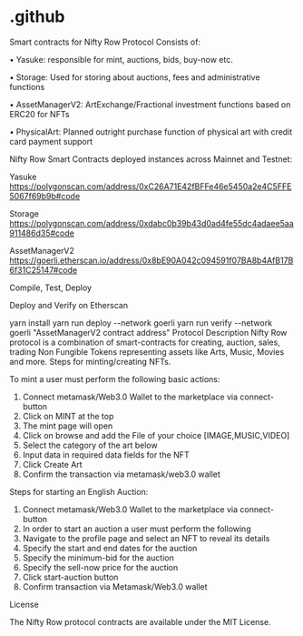 # .github
Smart contracts for Nifty Row Protocol Consists of:

•	Yasuke: responsible for mint, auctions, bids, buy-now etc.

•	Storage: Used for storing about auctions, fees and administrative functions

•	AssetManagerV2:  ArtExchange/Fractional investment functions based on ERC20 for NFTs

•	PhysicalArt: Planned outright purchase function of physical art with credit card payment support



Nifty Row Smart Contracts deployed instances across Mainnet and Testnet:

Yasuke
https://polygonscan.com/address/0xC26A71E42fBFFe46e5450a2e4C5FFE5067f69b9b#code

Storage
https://polygonscan.com/address/0xdabc0b39b43d0ad4fe55dc4adaee5aa911486d35#code

AssetManagerV2
https://goerli.etherscan.io/address/0x8bE90A042c094591f07BA8b4AfB17B6f31C25147#code


Compile, Test, Deploy

Deploy and Verify on Etherscan

yarn install
yarn run deploy --network goerli
yarn run verify --network goerli "AssetManagerV2 contract address"
Protocol Description
Nifty Row protocol is a combination of smart-contracts for creating, auction, sales, trading Non Fungible Tokens representing assets like Arts, Music, Movies and more. 
Steps for minting/creating NFTs.

To mint a user must perform the following basic actions:
1.	Connect metamask/Web3.0 Wallet to the marketplace via connect-button
2.	Click on MINT at the top
3.	The mint page will open
4.	Click on browse and add the File of your choice [IMAGE,MUSIC,VIDEO]
5.	Select the category of the art below
6.	Input data in required data fields for the NFT
7.	Click Create Art
8.	Confirm the transaction via metamask/web3.0 wallet

Steps for starting an English Auction:
1.	Connect metamask/Web3.0 Wallet to the marketplace via connect-button
2.	In order to start an auction a user must perform the following
3.	Navigate to the profile page and select an NFT to reveal its details
4.	Specify the start and end dates for the auction
5.	Specify the minimum-bid for the auction
6.	Specify the sell-now price for the auction
7.	Click start-auction button
8.	Confirm transaction via Metamask/Web3.0 wallet

License

The Nifty Row protocol contracts are available under the MIT License.
